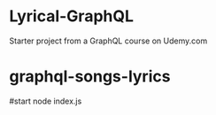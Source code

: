 # Lyrical-GraphQL

Starter project from a GraphQL course on Udemy.com

# graphql-songs-lyrics

#start
node index.js
